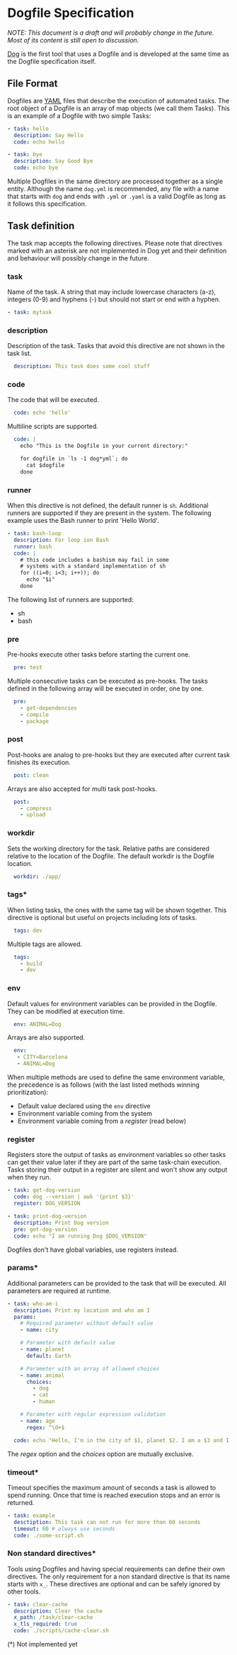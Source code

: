 # Dogfile Specification

*NOTE: This document is a draft and will probably change in the future. Most of its content is still open to discussion.*

[Dog](https://github.com/dogtools/dog) is the first tool that uses a Dogfile and is developed at the same time as the Dogfile specification itself.

## File Format

Dogfiles are [YAML](http://yaml.org/) files that describe the execution of automated tasks. The root object of a Dogfile is an array of map objects (we call them Tasks). This is an example of a Dogfile with two simple Tasks:

```yml
- task: hello
  description: Say Hello
  code: echo hello

- task: bye
  description: Say Good Bye
  code: echo bye
```

Multiple Dogfiles in the same directory are processed together as a single entity. Although the name `dog.yml` is recommended, any file with a name that starts with `dog` and ends with `.yml` or `.yaml` is a valid Dogfile as long as it follows this specification.

## Task definition

The task map accepts the following directives. Please note that directives marked with an asterisk are not implemented in Dog yet and their definition and behaviour will possibly change in the future.

### task

Name of the task. A string that may include lowercase characters (a-z), integers (0-9) and hyphens (-) but should not start or end with a hyphen.

```yml
- task: mytask
```

### description

Description of the task. Tasks that avoid this directive are not shown in the task list.

```yml
  description: This task does some cool stuff
```

### code

The code that will be executed.

```yml
  code: echo 'hello'
```

Multiline scripts are supported.

```yml
  code: |
    echo "This is the Dogfile in your current directory:"

    for dogfile in `ls -1 dog*yml`; do
      cat $dogfile
    done
```

### runner

When this directive is not defined, the default runner is `sh`. Additional runners are supported if they are present in the system. The following example uses the Bash runner to print 'Hello World'.

```yml
- task: bash-loop
  description: For loop ion Bash
  runner: bash
  code: |
    # this code includes a bashism may fail in some
    # systems with a standard implementation of sh
    for ((i=0; i<3; i++)); do
      echo "$i"
    done
```

The following list of runners are supported:

- sh
- bash

### pre

Pre-hooks execute other tasks before starting the current one.

```yml
  pre: test
```

Multiple consecutive tasks can be executed as pre-hooks. The tasks defined in the following array will be executed in order, one by one.

```yml
  pre:
    - get-dependencies
    - compile
    - package
```

### post

Post-hooks are analog to pre-hooks but they are executed after current task finishes its execution.

```yml
  post: clean
```

Arrays are also accepted for multi task post-hooks.

```yml
  post:
    - compress
    - upload
```

### workdir

Sets the working directory for the task. Relative paths are considered relative to the location of the Dogfile. The default workdir is the Dogfile location.

```yml
  workdir: ./app/
```

### tags*

When listing tasks, the ones with the same tag will be shown together. This directive is optional but useful on projects including lots of tasks.

```yml
  tags: dev
```

Multiple tags are allowed.

```yml
  tags:
    - build
    - dev
```

### env

Default values for environment variables can be provided in the Dogfile. They can be modified at execution time.

```yml
  env: ANIMAL=Dog
```

Arrays are also supported.

```yml
  env:
   - CITY=Barcelona
   - ANIMAL=Dog
```

When multiple methods are used to define the same environment variable, the precedence is as follows (with the last listed methods winning prioritization):

- Default value declared using the `env` directive
- Environment variable coming from the system
- Environment variable coming from a _register_ (read below)

### register

Registers store the output of tasks as environment variables so other tasks can get their value later if they are part of the same task-chain execution. Tasks storing their output in a register are silent and won't show any output when they run.

```yml
- task: get-dog-version
  code: dog --version | awk '{print $3}'
  register: DOG_VERSION

- task: print-dog-version
  description: Print Dog version
  pre: get-dog-version
  code: echo "I am running Dog $DOG_VERSION"
```

Dogfiles don't have global variables, use registers instead.

### params*

Additional parameters can be provided to the task that will be executed. All parameters are required at runtime.

```yml
- task: who-am-i
  description: Print my location and who am I
  params:
    # Required parameter without default value
    - name: city

    # Parameter with default value
    - name: planet
      default: Earth

    # Parameter with an array of allowed choices
    - name: animal
      choices:
        - dog
        - cat
        - human

    # Parameter with regular expression validation
    - name: age
      regex: ^\d+$

  code: echo "Hello, I'm in the city of $1, planet $2. I am a $3 and I'm $4 years old"
```

The *regex* option and the *choices* option are mutually exclusive.

### timeout*

Timeout specifies the maximum amount of seconds a task is allowed to spend running. Once that time is reached execution stops and an error is returned.

```yml
- task: example
  desctiption: This task can not run for more than 60 seconds
  timeout: 60 # always use seconds
  code: ./some-script.sh
```

### Non standard directives*

Tools using Dogfiles and having special requirements can define their own directives. The only requirement for a non standard directive is that its name starts with `x_`. These directives are optional and can be safely ignored by other tools.

```yml
- task: clear-cache
  description: Clear the cache
  x_path: /task/clear-cache
  x_tls_required: true
  code: ./scripts/cache-clear.sh
```

(*) Not implemented yet
